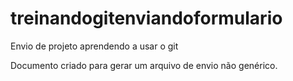 # treinandogitenviandoformulario
Envio de projeto aprendendo a usar o git




Documento criado para gerar um arquivo de envio não genérico.
